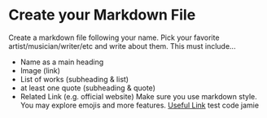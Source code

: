 # Create your Markdown File
Create a markdown file following your name.
Pick your favorite artist/musician/writer/etc and write about them.
This must include...
- Name as a main heading
- Image (link)
- List of works (subheading & list)
- at least one quote (subheading & quote)
- Related Link (e.g. official website)
Make sure you use markdown style. You may explore emojis and more features. [Useful Link](https://www.markdownguide.org/basic-syntax/)
test code jamie